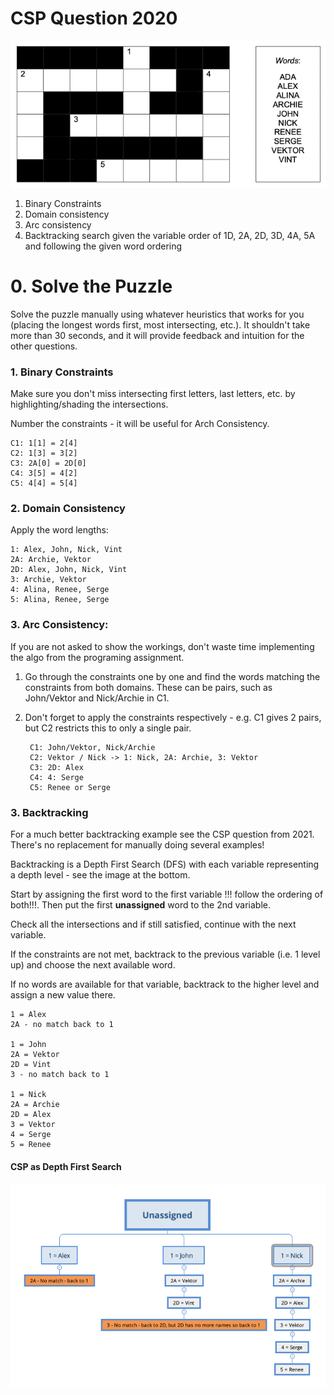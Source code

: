 # CSP Question 2020

![2020 Crossword](assets/csp_2020.png)

1) Binary Constraints
2) Domain consistency
3) Arc consistency
4) Backtracking search given the variable order of 1D, 2A, 2D, 3D, 4A, 5A and following the given word ordering

# 0. Solve the Puzzle
Solve the puzzle manually using whatever heuristics that works for you (placing the longest words first, most intersecting, etc.).
It shouldn't take more than 30 seconds, and it will provide feedback and intuition for the other questions.

### 1. Binary Constraints
Make sure you don't miss intersecting first letters, last letters, etc. by highlighting/shading the intersections.

Number the constraints - it will be useful for Arch Consistency.

    
    C1: 1[1] = 2[4]
    C2: 1[3] = 3[2]
    C3: 2A[0] = 2D[0]
    C4: 3[5] = 4[2]
    C5: 4[4] = 5[4]

### 2. Domain Consistency
Apply the word lengths:


    1: Alex, John, Nick, Vint
    2A: Archie, Vektor
    2D: Alex, John, Nick, Vint
    3: Archie, Vektor
    4: Alina, Renee, Serge
    5: Alina, Renee, Serge

### 3. Arc Consistency:
If you are not asked to show the workings, don't waste time implementing the algo from the programing assignment.
1) Go through the constraints one by one and find the words matching the constraints from both domains.
These can be pairs, such as John/Vektor and Nick/Archie in C1.

2) Don't forget to apply the constraints respectively - e.g. C1 gives 2 pairs, but C2 restricts this to only a single pair.


        C1: John/Vektor, Nick/Archie
        C2: Vektor / Nick -> 1: Nick, 2A: Archie, 3: Vektor
        C3: 2D: Alex
        C4: 4: Serge
        C5: Renee or Serge


### 3. Backtracking
For a much better backtracking example see the CSP question from 2021.
There's no replacement for manually doing several examples!

Backtracking is a Depth First Search (DFS) with each variable representing a depth level - see the image at the bottom.

Start by assigning the first word to the first variable !!! follow the ordering of both!!!.
Then put the first __unassigned__ word to the 2nd variable.

Check all the intersections and if still satisfied, continue with the next variable.

If the constraints are not met, backtrack to the previous variable (i.e. 1 level up) and choose the next available word.

If no words are available for that variable, backtrack to the higher level and assign a new value there.

    1 = Alex
    2A - no match back to 1
    
    1 = John
    2A = Vektor
    2D = Vint
    3 - no match back to 1
    
    1 = Nick
    2A = Archie
    2D = Alex
    3 = Vektor
    4 = Serge
    5 = Renee

#### CSP as Depth First Search
![CSP 2020 Tree](assets/csp_2020_tree.png)
